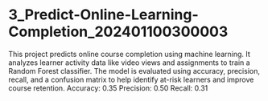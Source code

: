 # 3_Predict-Online-Learning-Completion_202401100300003
This project predicts online course completion using machine learning. It analyzes learner activity data like video views and assignments to train a Random Forest classifier. The model is evaluated using accuracy, precision, recall, and a confusion matrix to help identify at-risk learners and improve course retention.
Accuracy: 0.35
Precision: 0.50
Recall: 0.31
